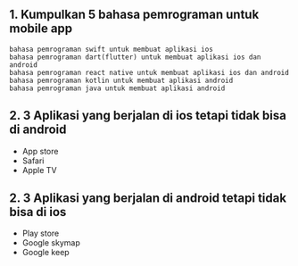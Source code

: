 ## 1. Kumpulkan 5 bahasa pemrograman untuk mobile app
	bahasa pemrograman swift untuk membuat aplikasi ios
	bahasa pemrograman dart(flutter) untuk membuat aplikasi ios dan android
	bahasa pemrograman react native untuk membuat aplikasi ios dan android
	bahasa pemrograman kotlin untuk membuat aplikasi android
	bahasa pemrograman java untuk membuat aplikasi android
     
## 2. 3 Aplikasi yang berjalan di ios tetapi tidak bisa di android
* App store
* Safari
* Apple TV
## 2. 3 Aplikasi yang berjalan di android tetapi tidak bisa di ios
* Play store
* Google skymap
* Google keep
